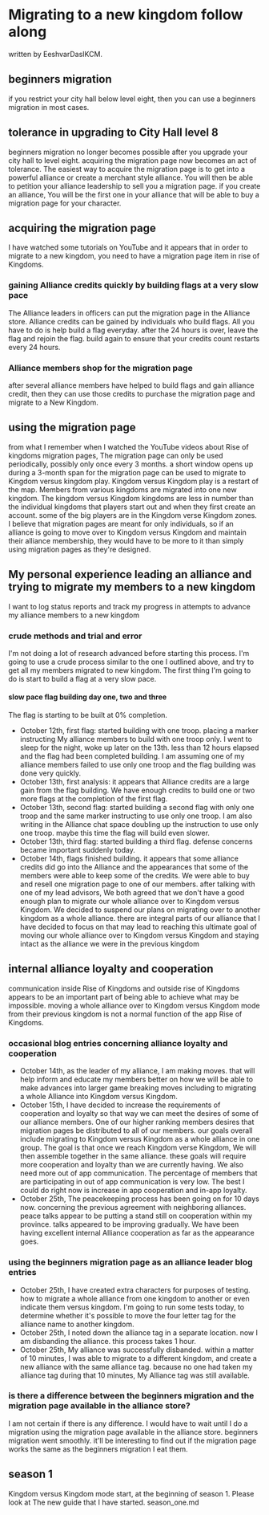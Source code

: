 # Migrating to a new kingdom follow along
written by EeshvarDasIKCM.
## beginners migration
if you restrict your city hall below level eight, then you can use a beginners migration in most cases. 
## tolerance in upgrading to City Hall level 8
beginners migration no longer becomes possible after you upgrade your city hall to level eight.
acquiring the migration page now becomes an act of tolerance.
The easiest way to acquire the migration page is to get into a powerful alliance or create a merchant style alliance.
You will then be able to petition your alliance leadership to sell you a migration page.
if you create an alliance, You will be the first one in your alliance that will be able to buy a migration page for your character.
## acquiring the migration page

I have watched some tutorials on YouTube and it appears that in order to migrate to a new kingdom, you need to have a migration page item in rise of Kingdoms.

### gaining Alliance credits quickly by building flags at a very slow pace
The Alliance leaders in officers can put the migration page in the Alliance store. Alliance credits can be gained by individuals who build flags. All you have to do is help build a flag everyday. after the 24 hours is over, leave the flag and rejoin the flag. build again to ensure that your credits count restarts every 24 hours.
### Alliance members shop for the migration page
after several alliance members have helped to build flags and gain alliance credit, then they can use those credits to purchase the migration page and migrate to a New Kingdom.

## using the migration page
from what I remember when I watched the YouTube videos about Rise of kingdoms migration pages, The migration page can only be used periodically, possibly only once every 3 months. a short window opens up during a 3-month span for the migration page can be used to migrate to Kingdom versus kingdom play. Kingdom versus Kingdom play is a restart of the map. Members from various kingdoms are migrated into one new kingdom. The kingdom versus Kingdom kingdoms are less in number than the individual kingdoms that players start out and when they first create an account. some of the big players are in the Kingdom verse Kingdom zones.
I believe that migration pages are meant for only individuals, so if an alliance is going to move over to Kingdom versus Kingdom and maintain their alliance membership, they would have to be more to it than simply using migration pages as they're designed.

## My personal experience leading an alliance and trying to migrate my members to a new kingdom
I want to log status reports and track my progress in attempts to advance my alliance members to a new kingdom
### crude methods and trial and error
I'm not doing a lot of research advanced before starting this process. I'm going to use a crude process similar to the one I outlined above, and try to get all my members migrated to new kingdom.
The first thing I'm going to do is start to build a flag at a very slow pace.

#### slow pace flag building day one, two and three
The flag is starting to be built at 0% completion.
- October 12th, first flag: started building with one troop. placing a marker instructing My alliance members to build with one troop only. I went to sleep for the night, woke up later on the 13th. less than 12 hours elapsed and the flag had been completed building. I am assuming one of my alliance members failed to use only one troop and the flag building was done very quickly.
- October 13th, first analysis: it appears that Alliance credits are a large gain from the flag building. We have enough credits to build one or two more flags at the completion of the first flag.
- October 13th, second flag: started building a second flag with only one troop and the same marker instructing to use only one troop. I am also writing in the Alliance chat space doubling up the instruction to use only one troop. maybe this time the flag will build even slower.
- October 13th, third flag: started building a third flag. defense concerns became important suddenly today.
- October 14th, flags finished building. it appears that some alliance credits did go into the Alliance and the appearances that some of the members were able to keep some of the credits. We were able to buy and resell one migration page to one of our members. after talking with one of my lead advisors, We both agreed that we don't have a good enough plan to migrate our whole alliance over to Kingdom versus Kingdom. We decided to suspend our plans on migrating over to another kingdom as a whole alliance. there are integral parts of our alliance that I have decided to focus on that may lead to reaching this ultimate goal of moving our whole alliance over to Kingdom versus Kingdom and staying intact as the alliance we were in the previous kingdom 

## internal alliance loyalty and cooperation
communication inside Rise of Kingdoms and outside rise of Kingdoms appears to be an important part of being able to achieve what may be impossible. moving a whole alliance over to Kingdom versus Kingdom mode from their previous kingdom is not a normal function of the app Rise of Kingdoms.

### occasional blog entries concerning alliance loyalty and cooperation
- October 14th, as the leader of my alliance, I am making moves. that will help inform and educate my members better on how we will be able to make advances into larger game breaking moves including to migrating a whole Alliance into Kingdom versus Kingdom.
- October 15th, I have decided to increase the requirements of cooperation and loyalty so that way we can meet the desires of some of our alliance members. One of our higher ranking members desires that migration pages be distributed to all of our members. our goals overall include migrating to Kingdom versus Kingdom as a whole alliance in one group. The goal is that once we reach Kingdom verse Kingdom, We will then assemble together in the same alliance. these goals will require more cooperation and loyalty than we are currently having. We also need more out of app communication. The percentage of members that are participating in out of app communication is very low. The best I could do right now is increase in app cooperation and in-app loyalty.
- October 25th, The peacekeeping process has been going on for 10 days now. concerning the previous agreement with neighboring alliances. peace talks appear to be putting a stand still on cooperation within my province. talks appeared to be improving gradually. We have been having excellent internal Alliance cooperation as far as the appearance goes.

### using the beginners migration page as an alliance leader blog entries
- October 25th, I have created extra characters for purposes of testing. how to migrate a whole alliance from one kingdom to another or even indicate them versus kingdom. I'm going to run some tests today, to determine whether it's possible to move the four letter tag for the alliance name to another kingdom.
- October 25th, I noted down the alliance tag in a separate location. now I am disbanding the alliance. this process takes 1 hour.
- October 25th, My alliance was successfully disbanded. within a matter of 10 minutes, I was able to migrate to a different kingdom, and create a new alliance with the same alliance tag. because no one had taken my alliance tag during that 10 minutes, My Alliance tag was still available.

### is there a difference between the beginners migration and the migration page available in the alliance store?
I am not certain if there is any difference.
I would have to wait until I do a migration using the migration page available in the alliance store.
beginners migration went smoothly.
it'll be interesting to find out if the migration page works the same as the beginners migration I eat them.

## season 1
Kingdom versus Kingdom mode start,
at the beginning of season 1.
Please look at The new guide that I have started.
season_one.md
